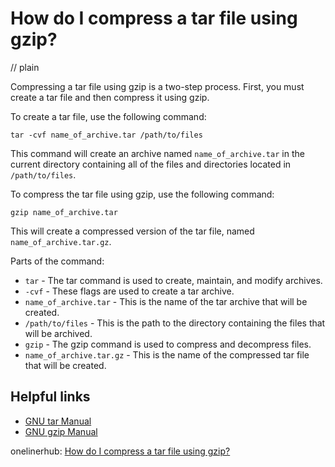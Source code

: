 # How do I compress a tar file using gzip?
// plain

Compressing a tar file using gzip is a two-step process. First, you must create a tar file and then compress it using gzip.

To create a tar file, use the following command:

```
tar -cvf name_of_archive.tar /path/to/files
```

This command will create an archive named `name_of_archive.tar` in the current directory containing all of the files and directories located in `/path/to/files`.

To compress the tar file using gzip, use the following command:

```
gzip name_of_archive.tar
```

This will create a compressed version of the tar file, named `name_of_archive.tar.gz`.

Parts of the command:

* `tar` - The tar command is used to create, maintain, and modify archives.
* `-cvf` - These flags are used to create a tar archive.
* `name_of_archive.tar` - This is the name of the tar archive that will be created.
* `/path/to/files` - This is the path to the directory containing the files that will be archived.
* `gzip` - The gzip command is used to compress and decompress files.
* `name_of_archive.tar.gz` - This is the name of the compressed tar file that will be created.

## Helpful links

* [GNU tar Manual](https://www.gnu.org/software/tar/manual/tar.html)
* [GNU gzip Manual](https://www.gnu.org/software/gzip/manual/gzip.html)

onelinerhub: [How do I compress a tar file using gzip?](https://onelinerhub.com/cli-tar/how-do-i-compress-a-tar-file-using-gzip)